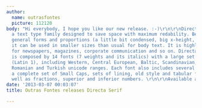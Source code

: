 ```yaml
---
author:
  name: outrasfontes
  picture: 112120
body: "Hi everybody, I hope you like our new release. :-)\r\n\r\nDirecta Serif is
  a text type family designed to save space with maximum redability. Because of its
  general forms and proportions (a little bit condensed, big x-height, low contrast)
  it can be used in smaller sizes than usual for body text. It is highly recommended
  for newspapers, magazines, corporate communication and so on. Directa Serif Family
  is composed by 14 fonts (7 weights and its italics) with a large set of characters
  (Latin 1), including Western, Central European, Baltic, Scandinavian, Icelandic,
  Romanian and Turkish unicode ranges. Each font also includes several ligatures,
  a complete set of Small Caps, sets of lining, old style and tabular figures, as
  well as fractions, superior and inferior numbers. \r\n\r\nAvailable at <a href=\"http://www.myfonts.com/fonts/outras/directa-serif/\">MyFonts</a>.\r\n\r\n\r\n[img:sites/default/files/old-images/directaserif-poster1_4485.png]\r\n[img:sites/default/files/old-images/directaserif-poster2_5044.png]\r\n[img:sites/default/files/old-images/directaserif-poster3_4786.png]\r\n[img:sites/default/files/old-images/directaserif-poster4_5787.png]\r\n[img:sites/default/files/old-images/directaserif-poster5_3485.png]\r\n[img:sites/default/files/old-images/directaserif-poster6_3886.png]\r\n[img:sites/default/files/old-images/directaserif-poster7_4974.png]\r\n[img:sites/default/files/old-images/directaserif-poster8_6041.png]\r\n[img:sites/default/files/old-images/directaserif1a_4295.png]"
date: '2013-03-07 00:03:07'
title: Outras Fontes releases Directa Serif

---
```

